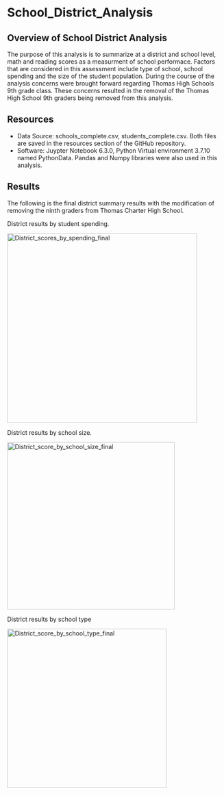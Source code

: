 # School_District_Analysis

## Overview of School District Analysis
The purpose of this analysis is to summarize at a district and school level, math and reading scores as a measurment of school performace. Factors that are considered in this assessment include type of school, school spending and the size of the student population. During the course of the analysis concerns were brought forward regarding Thomas High Schools 9th grade class. These concerns resulted in the removal of the Thomas High School 9th graders being removed from this analysis. 

## Resources
  * Data Source: schools_complete.csv, students_complete.csv. Both files are saved in the resources section of the GitHub repository.
  * Software: Juypter Notebook 6.3.0, Python Virtual environment 3.7.10 named PythonData. Pandas and Numpy libraries were also used in this analysis. 

## Results
  The following is the final district summary results with the modification of removing the ninth graders from Thomas Charter High School. 
  
  District results by student spending.
  
  <img width="443" alt="District_scores_by_spending_final" src="https://user-images.githubusercontent.com/90878901/137827665-5b5451f5-8458-44ca-aa6d-68106fcca53d.png">

  District results by school size.

<img width="391" alt="District_score_by_school_size_final" src="https://user-images.githubusercontent.com/90878901/137827754-a45dd555-d967-414c-a74b-88d3a3ebe37c.png">

  District results by school type
  
  <img width="372" alt="District_score_by_school_type_final" src="https://user-images.githubusercontent.com/90878901/137827796-97bc11bc-ae22-4e8c-80a6-cd55ed9793e3.png">
